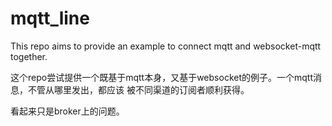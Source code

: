 # mqtt_line

This repo aims to provide an example to connect mqtt and websocket-mqtt together.

这个repo尝试提供一个既基于mqtt本身，又基于websocket的例子。一个mqtt消息，不管从哪里发出，都应该
被不同渠道的订阅者顺利获得。

看起来只是broker上的问题。